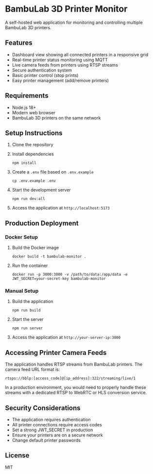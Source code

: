 # BambuLab 3D Printer Monitor

A self-hosted web application for monitoring and controlling multiple BambuLab 3D printers.

## Features

- Dashboard view showing all connected printers in a responsive grid
- Real-time printer status monitoring using MQTT
- Live camera feeds from printers using RTSP streams
- Secure authentication system
- Basic printer control (stop prints)
- Easy printer management (add/remove printers)

## Requirements

- Node.js 18+
- Modern web browser
- BambuLab 3D printers on the same network

## Setup Instructions

1. Clone the repository

2. Install dependencies
   ```
   npm install
   ```

3. Create a `.env` file based on `.env.example`
   ```
   cp .env.example .env
   ```

4. Start the development server
   ```
   npm run dev:all
   ```

5. Access the application at `http://localhost:5173`

## Production Deployment

### Docker Setup

1. Build the Docker image
   ```
   docker build -t bambulab-monitor .
   ```

2. Run the container
   ```
   docker run -p 3000:3000 -v /path/to/data:/app/data -e JWT_SECRET=your-secret-key bambulab-monitor
   ```

### Manual Setup

1. Build the application
   ```
   npm run build
   ```

2. Start the server
   ```
   npm run server
   ```

3. Access the application at `http://your-server-ip:3000`

## Accessing Printer Camera Feeds

The application handles RTSP streams from BambuLab printers. The camera feed URL format is:

```
rtsps://bblp:[access_code]@[ip_address]:322/streaming/live/1
```

In a production environment, you would need to properly handle these streams with a dedicated RTSP to WebRTC or HLS conversion service.

## Security Considerations

- The application requires authentication
- All printer connections require access codes
- Set a strong JWT_SECRET in production
- Ensure your printers are on a secure network
- Change default printer passwords

## License

MIT
